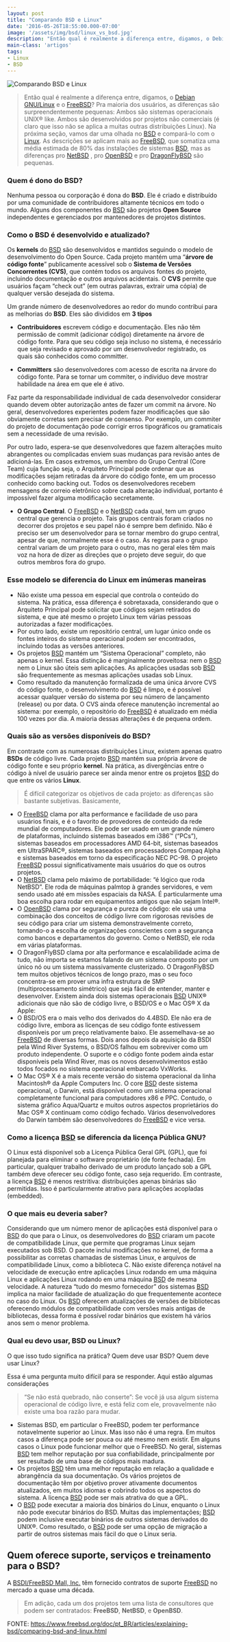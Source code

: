 ```yaml
---
layout: post
title: "Comparando BSD e Linux"
date: '2016-05-26T18:55:00.000-07:00'
image: '/assets/img/bsd/linux_vs_bsd.jpg'
description: "Então qual é realmente a diferença entre, digamos, o Debian GNU/Linux e o FreeBSD ?"
main-class: 'artigos'
tags:
- Linux
- BSD
---
```


![Comparando BSD e Linux](/assets/img/bsd/linux_vs_bsd.jpg "Comparando BSD e Linux")

> Então qual é realmente a diferença entre, digamos, o [Debian GNU/Linux](https://cse.google.com.br/cse/publicurl?cx=004473188612396442360:qs2ekmnkweq&q=debian) e o [FreeBSD](https://www.freebsd.org/)? Pra maioria dos usuários, as diferenças são surpreendentemente pequenas: Ambos são sistemas operacionais UNIX® like. Ambos são desenvolvidos por projetos não comerciais (é claro que isso não se aplica a muitas outras distribuições Linux). Na próxima seção, vamos dar uma olhada no [BSD](https://pt.wikipedia.org/wiki/BSD) e compará-lo com o [Linux](https://cse.google.com.br/cse/publicurl?cx=004473188612396442360:qs2ekmnkweq&q=linux). As descrições se aplicam mais ao [FreeBSD](https://www.freebsd.org/), que somatiza uma média estimada de 80% das instalações de sistemas [BSD](https://pt.wikipedia.org/wiki/BSD), mas as diferenças pro [NetBSD](https://www.netbsd.org/) , pro [OpenBSD](https://www.openbsd.org/) e pro [DragonFlyBSD](https://www.dragonflybsd.org/) são pequenas.

### Quem é dono do BSD?

Nenhuma pessoa ou corporação é dona do __BSD__. Ele é criado e distribuído por uma comunidade de contribuidores altamente técnicos em todo o mundo. Alguns dos componentes do [BSD](https://pt.wikipedia.org/wiki/BSD) são projetos __Open Source__ independentes e gerenciados por mantenedores de projetos distintos.

### Como o BSD é desenvolvido e atualizado?

Os __kernels__ do [BSD](https://pt.wikipedia.org/wiki/BSD) são desenvolvidos e mantidos seguindo o modelo de desenvolvimento do Open Source. Cada projeto mantém uma “__árvore de código fonte__” publicamente acessível sob o __Sistema de Versões Concorrentes (CVS)__, que contém todos os arquivos fontes do projeto, incluindo documentação e outros arquivos acidentais. O __CVS__ permite que usuários façam “check out” (em outras palavras, extrair uma cópia) de qualquer versão desejada do sistema.

Um grande número de desenvolvedores ao redor do mundo contribui para as melhorias do __BSD__. Eles são divididos em __3 tipos__

- __Contribuidores__ escrevem código e documentação. Eles não têm permissão de commit (adicionar código) diretamente na árvore de código fonte. Para que seu código seja incluso no sistema, é necessário que seja revisado e aprovado por um desenvolvedor registrado, os quais são conhecidos como committer.
 
- __Committers__ são desenvolvedores com acesso de escrita na árvore do código fonte. Para se tornar um commiter, o indivíduo deve mostrar habilidade na área em que ele é ativo.

Faz parte da responsabilidade individual de cada desenvolvedor considerar quando devem obter autorização antes de fazer um commit na árvore. No geral, desenvolvedores experientes podem fazer modificações que são obviamente corretas sem precisar de consenso. Por exemplo, um commiter do projeto de documentação pode corrigir erros tipográficos ou gramaticais sem a necessidade de uma revisão. 

Por outro lado, espera-se que desenvolvedores que fazem alterações muito abrangentes ou complicadas enviem suas mudanças para revisão antes de adicioná-las. Em casos extremos, um membro do Grupo Central (Core Team) cuja função seja, o Arquiteto Principal pode ordenar que as modificações sejam retiradas da árvore do código fonte, em um processo conhecido como backing out. Todos os desenvolvedores recebem mensagens de correio eletrônico sobre cada alteração individual, portanto é impossível fazer alguma modificação secretamente.

- __O Grupo Central__. O [FreeBSD](https://www.freebsd.org/) e o [NetBSD](https://www.netbsd.org/) cada qual, tem um grupo central que gerencia o projeto. Tais grupos centrais foram criados no decorrer dos projetos e seu papel não é sempre bem definido. Não é preciso ser um desenvolvedor para se tornar membro do grupo central, apesar de que, normalmente esse é o caso. As regras para o grupo central variam de um projeto para o outro, mas no geral eles têm mais voz na hora de dizer as direções que o projeto deve seguir, do que outros membros fora do grupo.

### Esse modelo se diferencia do Linux em inúmeras maneiras

- Não existe uma pessoa em especial que controla o conteúdo do sistema. Na prática, essa diferença é sobretaxada, considerando que o Arquiteto Principal pode solicitar que códigos sejam retirados do sistema, e que até mesmo o projeto Linux tem várias pessoas autorizadas a fazer modificações.
- Por outro lado, existe um repositório central, um lugar único onde os fontes inteiros do sistema operacional podem ser encontrados, incluindo todas as versões anteriores.
- Os projetos [BSD](https://pt.wikipedia.org/wiki/BSD) mantém um “Sistema Operacional” completo, não apenas o kernel. Essa distinção é marginalmente proveitosa: nem o [BSD](https://pt.wikipedia.org/wiki/BSD) nem o Linux são úteis sem aplicações. As aplicações usadas sob [BSD](https://pt.wikipedia.org/wiki/BSD) são frequentemente as mesmas aplicações usadas sob Linux.
- Como resultado da manutenção formalizada de uma única árvore CVS do código fonte, o desenvolvimento do [BSD](https://pt.wikipedia.org/wiki/BSD) é limpo, e é possível acessar qualquer versão do sistema por seu número de lançamento (release) ou por data. O CVS ainda oferece manutenção incremental ao sistema: por exemplo, o repositório do [FreeBSD](https://www.freebsd.org/) é atualizado em média 100 vezes por dia. A maioria dessas alterações é de pequena ordem.

### Quais são as versões disponíveis do BSD?

Em contraste com as numerosas distribuições Linux, existem apenas quatro __BSDs__ de código livre. Cada projeto [BSD](https://pt.wikipedia.org/wiki/BSD) mantém sua própria árvore de código fonte e seu próprio __kernel__. Na prática, as divergências entre o código à nível de usuário parece ser ainda menor entre os projetos [BSD](https://pt.wikipedia.org/wiki/BSD) do que entre os vários __Linux__.

> É difícil categorizar os objetivos de cada projeto: as diferenças são bastante subjetivas. Basicamente,

- O [FreeBSD](https://www.freebsd.org/) clama por alta performance e facilidade de uso para usuários finais, e é o favorito de provedores de conteúdo da rede mundial de computadores. Ele pode ser usado em um grande número de plataformas, incluindo sistemas baseados em i386™ (“PCs”), sistemas baseados em processadores AMD 64-bit, sistemas baseados em UltraSPARC®, sistemas baseados em processadores Compaq Alpha e sistemas baseados em torno da especificação NEC PC-98. O projeto [FreeBSD](https://www.freebsd.org/) possui significativamente mais usuários do que os outros projetos.
- O [NetBSD](https://www.netbsd.org/) clama pelo máximo de portabilidade: “é lógico que roda NetBSD”. Ele roda de máquinas palmtop à grandes servidores, e vem sendo usado até em missões espaciais da NASA. É particularmente uma boa escolha para rodar em equipamentos antigos que não sejam Intel®.
- O [OpenBSD](https://www.openbsd.org/) clama por segurança e pureza de código: ele usa uma combinação dos conceitos de código livre com rigorosas revisões de seu código para criar um sistema demonstravelmente correto, tornando-o a escolha de organizações conscientes com a segurança como bancos e departamentos do governo. Como o NetBSD, ele roda em várias plataformas.
- O DragonFlyBSD clama por alta performance e escalabilidade acima de tudo, não importa se estamos falando de um sistema composto por um único nó ou um sistema massivamente clusterizado. O DragonFlyBSD tem muitos objetivos técnicos de longo prazo, mas o seu foco concentra-se em prover uma infra estrutura de SMP (multiprocessamento simétrico) que seja fácil de entender, manter e desenvolver.
Existem ainda dois sistemas operacionais [BSD](https://pt.wikipedia.org/wiki/BSD) UNIX® adicionais que não são de código livre, o BSD/OS e o Mac OS® X da Apple:
- O BSD/OS era o mais velho dos derivados do 4.4BSD. Ele não era de código livre, embora as licenças de seu código fonte estivessem disponíveis por um preço relativamente baixo. Ele assemelhava-se ao [FreeBSD](https://www.freebsd.org/) de diversas formas. Dois anos depois da aquisição da BSDI pela Wind River Systems, o BSD/OS falhou em sobreviver como um produto independente. O suporte e o código fonte podem ainda estar disponíveis pela Wind River, mas os novos desenvolvimentos estão todos focados no sistema operacional embarcado VxWorks.
- O Mac OS® X é a mais recente versão do sistema operacional da linha Macintosh® da Apple Computers Inc. O core [BSD](https://pt.wikipedia.org/wiki/BSD) deste sistema operacional, o Darwin, está disponível como um sistema operacional completamente funcional para computadores x86 e PPC. Contudo, o sistema gráfico Aqua/Quartz e muitos outros aspectos proprietários do Mac OS® X continuam como código fechado. Vários desenvolvedores do Darwin também são desenvolvedores do [FreeBSD](https://www.freebsd.org/) e vice versa.

### Como a licença [BSD](https://pt.wikipedia.org/wiki/BSD) se diferencia da licença Pública GNU?

O Linux está disponível sob a Licença Pública Geral GPL (GPL), que foi planejada para eliminar o software proprietário (de fonte fechada). Em particular, qualquer trabalho derivado de um produto lançado sob a GPL também deve oferecer seu código fonte, caso seja requerido. Em contraste, a licença [BSD](https://pt.wikipedia.org/wiki/BSD) é menos restritiva: distribuições apenas binárias são permitidas. Isso é particularmente atrativo para aplicações acopladas (embedded).

### O que mais eu deveria saber?

Considerando que um número menor de aplicações está disponível para o [BSD](https://pt.wikipedia.org/wiki/BSD) do que para o Linux, os desenvolvedores do [BSD](https://pt.wikipedia.org/wiki/BSD) criaram um pacote de compatibilidade Linux, que permite que programas Linux sejam executados sob BSD. O pacote inclui modificações no kernel, de forma a possibilitar as corretas chamadas de sistemas Linux, e arquivos de compatibilidade Linux, como a biblioteca C. Não existe diferença notável na velocidade de execução entre aplicações Linux rodando em uma máquina Linux e aplicações Linux rodando em uma máquina [BSD](https://pt.wikipedia.org/wiki/BSD) de mesma velocidade.
A natureza “tudo do mesmo fornecedor” dos sistemas [BSD](https://pt.wikipedia.org/wiki/BSD) implica na maior facilidade de atualização do que frequentemente acontece no caso do Linux. Os [BSD](https://pt.wikipedia.org/wiki/BSD) oferecem atualizações de versões de bibliotecas oferecendo módulos de compatibilidade com versões mais antigas de bibliotecas, dessa forma é possível rodar binários que existem há vários anos sem o menor problema.

### Qual eu devo usar, BSD ou Linux?

O que isso tudo significa na prática? Quem deve usar BSD? Quem deve usar Linux?

Essa é uma pergunta muito difícil para se responder. Aqui estão algumas considerações

> “Se não está quebrado, não conserte”: Se você já usa algum sistema operacional de código livre, e está feliz com ele, provavelmente não existe uma boa razão para mudar.

- Sistemas BSD, em particular o FreeBSD, podem ter performance notavelmente superior ao Linux. Mas isso não é uma regra. Em muitos casos a diferença pode ser pouca ou até mesmo nem existir. Em alguns casos o Linux pode funcionar melhor que o FreeBSD.
 No geral, sistemas [BSD](https://pt.wikipedia.org/wiki/BSD) tem melhor reputação por sua confiabilidade, principalmente por ser resultado de uma base de códigos mais madura.
- Os projetos [BSD](https://pt.wikipedia.org/wiki/BSD) têm uma melhor reputação em relação a qualidade e abrangência da sua documentação. Os vários projetos de documentação têm por objetivo prover ativamente documentos atualizados, em muitos idiomas e cobrindo todos os aspectos do sistema.
 A licença [BSD](https://pt.wikipedia.org/wiki/BSD) pode ser mais atrativa do que a GPL.
- O [BSD](https://pt.wikipedia.org/wiki/BSD) pode executar a maioria dos binários do Linux, enquanto o Linux não pode executar binários do BSD. Muitas das implementações; [BSD](https://pt.wikipedia.org/wiki/BSD) podem inclusive executar binários de outros sistemas derivados do UNIX®. Como resultado, o [BSD](https://pt.wikipedia.org/wiki/BSD) pode ser uma opção de migração a partir de outros sistemas mais fácil do que o Linux seria.

## Quem oferece suporte, serviços e treinamento para o BSD?

A [BSDI/FreeBSD Mall, Inc.](https://www.freebsdmall.com/) têm fornecido contratos de suporte [FreeBSD](https://www.freebsd.org/) no mercado a quase uma década.

> Em adição, cada um dos projetos tem uma lista de consultores que podem ser contratados: __FreeBSD__, __NetBSD__, e __OpenBSD__.

FONTE: <https://www.freebsd.org/doc/pt_BR/articles/explaining-bsd/comparing-bsd-and-linux.html>
